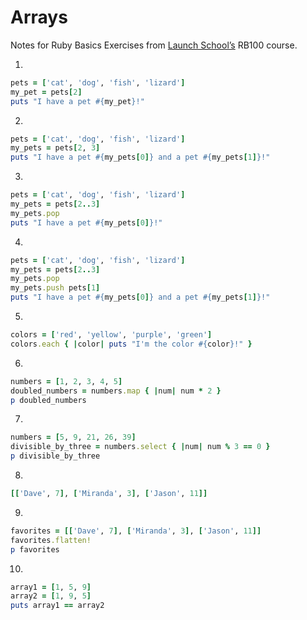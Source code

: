 # Arrays

Notes for Ruby Basics Exercises from [Launch School’s](https://launchschool.com) RB100 course.

1. 
```ruby
pets = ['cat', 'dog', 'fish', 'lizard']
my_pet = pets[2]
puts "I have a pet #{my_pet}!"
```
2. 
```ruby
pets = ['cat', 'dog', 'fish', 'lizard']
my_pets = pets[2, 3]
puts "I have a pet #{my_pets[0]} and a pet #{my_pets[1]}!"
```
3. 
```ruby
pets = ['cat', 'dog', 'fish', 'lizard']
my_pets = pets[2..3]
my_pets.pop
puts "I have a pet #{my_pets[0]}!"
```
4. 
```ruby
pets = ['cat', 'dog', 'fish', 'lizard']
my_pets = pets[2..3]
my_pets.pop
my_pets.push pets[1]
puts "I have a pet #{my_pets[0]} and a pet #{my_pets[1]}!"
```
5. 
```ruby
colors = ['red', 'yellow', 'purple', 'green']
colors.each { |color| puts "I'm the color #{color}!" }
```
6. 
```ruby
numbers = [1, 2, 3, 4, 5]
doubled_numbers = numbers.map { |num| num * 2 }
p doubled_numbers
```
7. 
```ruby
numbers = [5, 9, 21, 26, 39]
divisible_by_three = numbers.select { |num| num % 3 == 0 }
p divisible_by_three
```
8. 
```ruby
[['Dave', 7], ['Miranda', 3], ['Jason', 11]]
```
9. 
```ruby
favorites = [['Dave', 7], ['Miranda', 3], ['Jason', 11]]
favorites.flatten!
p favorites
```
10. 
```ruby
array1 = [1, 5, 9]
array2 = [1, 9, 5]
puts array1 == array2
```
